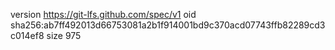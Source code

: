 version https://git-lfs.github.com/spec/v1
oid sha256:ab7ff492013d66753081a2b1f914001bd9c370acd07743ffb82289cd3c014ef8
size 975

